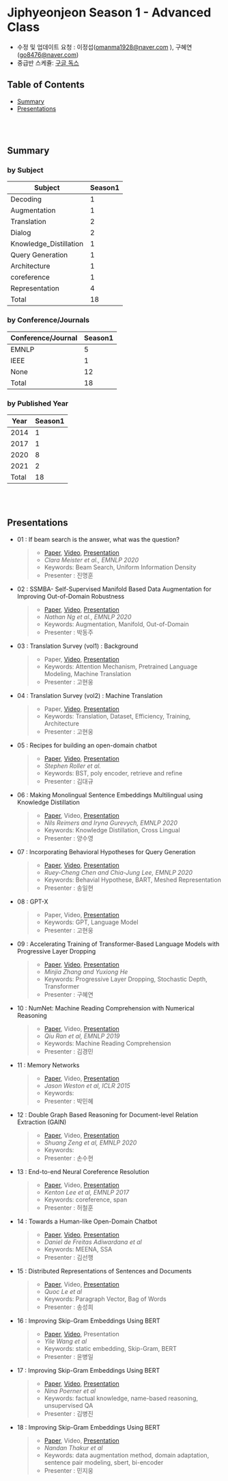 # Jiphyeonjeon Season 1 - Advanced Class
* 수정 및 업데이트 요청 : 이정섭(omanma1928@naver.com ), 구혜연(go8476@naver.com)
* 중급반 스케쥴: [구글 독스](https://docs.google.com/spreadsheets/d/1URygclGeWPPJoYBF5Q2p18auAflH33w-KXaWAHfXkMA/edit#gid=0)

## Table of Contents
- [Summary](#Summary)
- [Presentations](#Presentations)

<br><br>
 
## Summary
### by Subject
| Subject | Season1 |
|---|---|
| Decoding | 1 |
| Augmentation | 1 |
| Translation | 2 |
| Dialog | 2 |
| Knowledge_Distillation | 1 |
| Query Generation | 1 |
| Architecture | 1 |
| coreference | 1 |
| Representation | 4 |
| Total | 18 |

### by Conference/Journals
| Conference/Journal | Season1 |
| --- | --- |
| EMNLP | 5 |
| IEEE | 1 |
| None | 12 |
| Total | 18 |

### by Published Year
| Year | Season1 |
| --- | --- |
| 2014 | 1 |
| 2017 | 1 |
| 2020 | 8 |
| 2021 | 2 |
| Total | 18 |

<br><br>

## Presentations
- 01 : If beam search is the answer, what was the question?
	> - [Paper](https://www.aclweb.org/anthology/2020.emnlp-main.170/), [Video](https://youtu.be/KJClfF_nJj0), [Presentation](https://github.com/jiphyeonjeon/nlp-review/blob/main/advanced/presentations/Season1-01_If%20beam%20search%20is%20the%20answer%2C%20what%20was%20the%20question.pdf)
	> - *Clara Meister et al., EMNLP 2020*
	> - Keywords: Beam Search, Uniform Information Density
	> - Presenter : 진명훈

- 02 : SSMBA- Self-Supervised Manifold Based Data Augmentation for Improving Out-of-Domain Robustness
	> - [Paper](https://arxiv.org/abs/2009.10195), [Video](https://youtu.be/1IwHZ_4uPK0), [Presentation](https://github.com/jiphyeonjeon/nlp-review/blob/main/advanced/presentations/Season1-02_SSMBA-%20Self-Supervised%20Manifold%20Based%20Data%20Augmentation%20for%20Improving%20Out-of-Domain%20Robustness.pdf)
	> - *Nathan Ng et al., EMNLP 2020*
	> - Keywords: Augmentation, Manifold, Out-of-Domain
	> - Presenter : 박동주

- 03 : Translation Survey (vol1) : Background
	> - Paper, [Video](https://youtu.be/KQfvEg-fGMw), [Presentation](https://github.com/jiphyeonjeon/nlp-review/blob/main/advanced/presentations/Season1-03_Machine%20Translation%20Survey%20-%20vol1.pptx)
	> - Keywords: Attention Mechanism, Pretrained Language Modeling, Machine Translation
	> - Presenter : 고현웅
	
- 04 : Translation Survey (vol2) : Machine Translation
	> - Paper, [Video](https://youtu.be/18iH6VX-IU4), [Presentation](https://github.com/jiphyeonjeon/nlp-review/blob/main/advanced/presentations/Season1-04_Machine%20Translation%20Survey%20-%20vol2.pptx)
	> - Keywords: Translation, Dataset, Efficiency, Training, Architecture 
	> - Presenter : 고현웅
	
- 05 : Recipes for building an open-domain chatbot
	> - [Paper](https://arxiv.org/abs/2004.13637), [Video](https://youtu.be/lbodJgH1XGE), [Presentation](https://github.com/jiphyeonjeon/nlp-review/blob/main/advanced/presentations/Season1-05_Recipes%20for%20building%20an%20open-domain%20chatbot.pdf)
	> - *Stephen Roller et al.*
	> - Keywords: BST, poly encoder, retrieve and refine
	> - Presenter : 김대규

- 06 : Making Monolingual Sentence Embeddings Multilingual using Knowledge Distillation
	> - [Paper](https://arxiv.org/pdf/2004.09813.pdf), Video, [Presentation](https://github.com/jiphyeonjeon/nlp-review/blob/main/advanced/presentations/Season1_06_Making_Monolingual_Sentence_Embeddings_Multilingual_using_Knowledge_Distillation.pdf)
	> - *Nils Reimers and Iryna Gurevych, EMNLP 2020*
	> - Keywords: Knowledge Distillation, Cross Lingual
	> - Presenter : 양수영
	
- 07 : Incorporating Behavioral Hypotheses for Query Generation
	> - [Paper](https://www.aclweb.org/anthology/2020.emnlp-main.251.pdf), [Video](https://youtu.be/ZVDlZJ0WvWA), [Presentation](https://github.com/jiphyeonjeon/nlp-review/blob/main/advanced/presentations/Season1_07_Incorporating_Behavioral_Hypotheses_for_Query_Generation_ilhyeon.song.pdf)
	> - *Ruey-Cheng Chen and Chia-Jung Lee, EMNLP 2020*
	> - Keywords: Behavial Hypothese, BART, Meshed Representation
	> - Presenter : 송일현

- 08 : GPT-X
	> - Paper, Video, [Presentation](https://github.com/jiphyeonjeon/nlp-review/blob/main/season1/advanced/presentations/Season1_08_GPT-X.pptx)
	> - Keywords: GPT, Language Model
	> - Presenter : 고현웅

- 09 : Accelerating Training of Transformer-Based Language Models with Progressive Layer Dropping
	> - [Paper](https://arxiv.org/abs/2010.13369), [Video](https://www.youtube.com/watch?v=mLyq5JFr-kE&t=1s), [Presentation](https://github.com/jiphyeonjeon/nlp-review/blob/main/advanced/presentations/Season1_09_Accelerating%20Training%20of%20Transformer-Based%20Language%20Models%20with%20Progressive%20Layer%20Dropping_%EA%B5%AC%ED%98%9C%EC%97%B0.pdf)
	> - *Minjia Zhang and Yuxiong He*
	> - Keywords: Progressive Layer Dropping, Stochastic Depth, Transformer
	> - Presenter : 구혜연

- 10 : NumNet: Machine Reading Comprehension with Numerical Reasoning
	> - [Paper](https://arxiv.org/abs/1910.06701), Video, [Presentation](https://github.com/jiphyeonjeon/nlp-review/blob/main/advanced/presentations/Season1_10_NumNet%20Machine%20Reading%20Comprehension%20with%20Numerical%20Reasoning.pdf)
	> - *Qiu Ran et al, EMNLP 2019*
	> - Keywords: Machine Reading Comprehension
	> - Presenter : 김경민

- 11 : Memory Networks
	> - [Paper](https://arxiv.org/abs/1410.3916), Video, [Presentation](https://github.com/jiphyeonjeon/nlp-review/blob/main/advanced/presentations/Season1_11_Memory%20Networks.pdf)
	> - *Jason Weston et al, ICLR 2015*
	> - Keywords: 
	> - Presenter : 박민혜

- 12 : Double Graph Based Reasoning for Document-level Relation Extraction (GAIN)
	> - [Paper](https://arxiv.org/abs/2009.13752), Video, [Presentation](https://github.com/jiphyeonjeon/nlp-review/blob/main/advanced/presentations/Season1_12_Double%20Graph%20Based%20Reasoning%20for%20Document-level%20Relation%20Extraction%20(GAIN).pdf)
	> - *Shuang Zeng et al, EMNLP 2020*
	> - Keywords: 
	> - Presenter : 손수현
	> 

- 13 : End-to-end Neural Coreference Resolution
	> - [Paper](https://arxiv.org/abs/1707.07045), Video, [Presentation](https://github.com/jiphyeonjeon/nlp-review/tree/main/advanced/presentations)
	> - *Kenton Lee et al, EMNLP 2017*
	> - Keywords: coreference, span
	> - Presenter : 허철훈

- 14 : Towards a Human-like Open-Domain Chatbot
	> - [Paper](https://arxiv.org/abs/2001.09977), [Video](https://www.youtube.com/watch?v=uSPtFpEbpDg), [Presentation](https://github.com/jiphyeonjeon/nlp-review/blob/main/advanced/presentations/Season1_14_toward%20a%20human-like%20open-domain%20chatbot.pdf)
	> - *Daniel de Freitas Adiwardana et al*
	> - Keywords: MEENA, SSA
	> - Presenter : 김선행

- 15 : Distributed Representations of Sentences and Documents
	> - [Paper](https://arxiv.org/abs/1405.4053), Video, [Presentation](https://github.com/jiphyeonjeon/nlp-review/blob/main/advanced/presentations/Season1_15_Distributed%20Representations%20of%20Sentences%20and%20Documents.pdf)
	> - *Quoc Le et al*
	> - Keywords: Paragraph Vector, Bag of Words
	> - Presenter : 송성희

- 16 : Improving Skip-Gram Embeddings Using BERT
	> - [Paper](https://ieeexplore.ieee.org/document/9376654), [Video](https://www.youtube.com/watch?v=a9PT0oV26OM), Presentation
	> - *Yile Wang et al*
	> - Keywords: static embedding, Skip-Gram, BERT
	> - Presenter : 윤병일

- 17 : Improving Skip-Gram Embeddings Using BERT
	> - [Paper](https://arxiv.org/pdf/1911.03681.pdf), [Video](https://www.youtube.com/watch?v=f2WQwXvLvdI), [Presentation](https://github.com/jiphyeonjeon/nlp-review/blob/main/advanced/presentations/Season1_17_E-BERT%20Efficient-Yet-Effective%20Entity%20Embeddings%20for%20BERT.pdf)
	> - *Nina Poerner et al*
	> - Keywords: factual knowledge, name-based reasoning, unsupervised QA
	> - Presenter : 김병진

- 18 : Improving Skip-Gram Embeddings Using BERT
	> - [Paper](https://arxiv.org/pdf/2010.08240.pdf), Video, [Presentation](https://github.com/jiphyeonjeon/nlp-review/blob/main/advanced/presentations/Season1_18_Augmented%20SBERT%20Data%20Augmentation%20Method%20for%20Improving%20Bi-Encoders%20for%20Pairwise%20Sentence%20Scoring%20Tasks.pdf)
	> - *Nandan Thakur et al*
	> - Keywords: data augmentation method, domain adaptation, sentence pair modeling, sbert, bi-encoder
	> - Presenter : 민지웅
